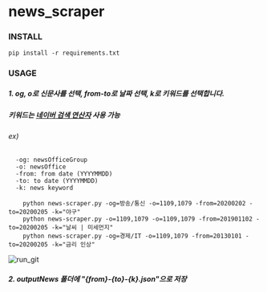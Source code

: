 # news_scraper

### INSTALL

  
    pip install -r requirements.txt



### USAGE
 
  ##### 1. og, o로 신문사를 선택, from-to로 날짜 선택, k로 키워드를 선택합니다.
  #####    키워드는 [네이버 검색 연산자](https://m.blog.naver.com/magnking/220959044231) 사용 가능 
  
  


  ###### ex)


      -og: newsOfficeGroup
      -o: newsOffice
      -from: from date (YYYYMMDD)
      -to: to date (YYYYMMDD)
      -k: news keyword

        python news-scraper.py -og=방송/통신 -o=1109,1079 -from=20200202 -to=20200205 -k="야구"
        python news-scraper.py -o=1109,1079 -o=1109,1079 -from=201901102 -to=20200205 -k="날씨 | 미세먼지"
        python news-scraper.py -og=경제/IT -o=1109,1079 -from=20130101 -to=20200205 -k="금리 인상"

  ![run_git](https://user-images.githubusercontent.com/22663614/74081564-c260e780-4a93-11ea-94bc-2574f560f3ca.gif)






  ##### 2. outputNews 폴더에 "{from}-{to}-{k}.json"으로 저장


